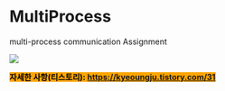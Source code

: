 # MultiProcess

multi-process communication Assignment

 <img src="https://img1.daumcdn.net/thumb/R1280x0/?scode=mtistory2&fname=https%3A%2F%2Fblog.kakaocdn.net%2Fdn%2FbKdfrH%2FbtrXDh5B4wt%2FUDBxrqwpP57lqpMx5Qw2Rk%2Fimg.png"> 
  
 <mark style="background-color:orange">**자세한 사항(티스토리): https://kyeoungju.tistory.com/31**  </mark> 
